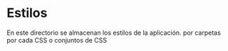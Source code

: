 # Estilos

En este directorio se almacenan los estilos de la aplicación.
por carpetas por cada CSS o conjuntos de CSS